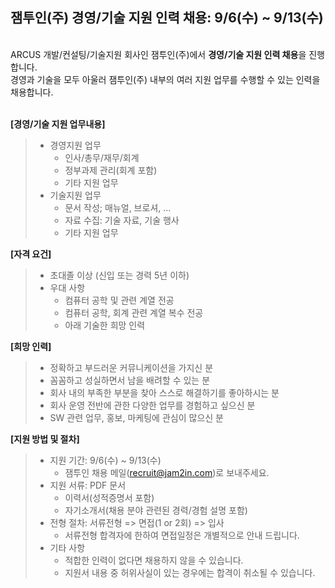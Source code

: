 ## 잼투인(주) 경영/기술 지원 인력 채용: 9/6(수) ~ 9/13(수)

&nbsp; <br />
ARCUS 개발/컨설팅/기술지원 회사인 잼투인(주)에서 **경영/기술 지원 인력 채용**을 진행합니다. <br />
경영과 기술을 모두 아울러 잼투인(주) 내부의 여러 지원 업무를 수행할 수 있는 인력을 채용합니다. <br />
&nbsp;

**[경영/기술 지원 업무내용]**

> - 경영지원 업무
>   - 인사/총무/재무/회계
>   - 정부과제 관리(회계 포함)
>   - 기타 지원 업무
> - 기술지원 업무 
>   - 문서 작성; 매뉴얼, 브로셔, ...
>   - 자료 수집: 기술 자료, 기술 행사
>   - 기타 지원 업무


**[자격 요건]**

> - 초대졸 이상 (신입 또는 경력 5년 이하)
> - 우대 사항 
>   - 컴퓨터 공학 및 관련 계열 전공
>   - 컴퓨터 공학, 회계 관련 계열 복수 전공
>   - 아래 기술한 희망 인력 


**[희망 인력]**

> - 정확하고 부드러운 커뮤니케이션을 가지신 분
> - 꼼꼼하고 성실하면서 남을 배려할 수 있는 분
> - 회사 내의 부족한 부분을 찾아 스스로 해결하기를 좋아하시는 분 
> - 회사 운영 전반에 관한 다양한 업무를 경험하고 싶으신 분
> - SW 관련 업무, 홍보, 마케팅에 관심이 많으신 분


**[지원 방법 및 절차]**

> - 지원 기간: 9/6(수) ~ 9/13(수)
>   - 잼투인 채용 메일(<recruit@jam2in.com>)로 보내주세요.
> - 지원 서류: PDF 문서
>   -  이력서(성적증명서 포함)
>   -  자기소개서(채용 분야 관련된 경력/경험 설명 포함)
> - 전형 절차: 서류전형 => 면접(1 or 2회) => 입사
>   - 서류전형 합격자에 한하여 면접일정은 개별적으로 안내 드립니다.
> - 기타 사항
>   - 적합한 인력이 없다면 채용하지 않을 수 있습니다.
>   - 지원서 내용 중 허위사실이 있는 경우에는 합격이 취소될 수 있습니다.

